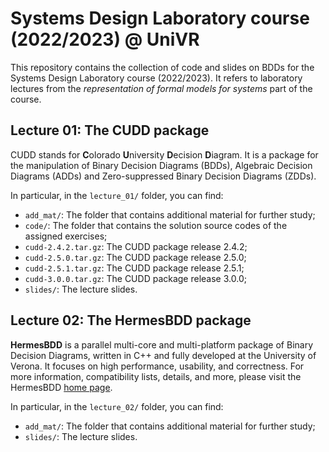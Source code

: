 # Systems Design Laboratory course (2022/2023) @ UniVR #

This repository contains the collection of code and slides on BDDs for the Systems Design Laboratory course (2022/2023). It refers to laboratory lectures from the *representation of formal models for systems* part of the course.

## Lecture 01: The CUDD package ##

CUDD stands for **C**olorado **U**niversity **D**ecision **D**iagram. It is a package for the manipulation of Binary Decision Diagrams (BDDs), Algebraic Decision Diagrams (ADDs) and Zero-suppressed Binary Decision Diagrams (ZDDs).

In particular, in the `lecture_01/` folder, you can find:
* `add_mat/`: The folder that contains additional material for further study;
* `code/`: The folder that contains the solution source codes of the assigned exercises;
* `cudd-2.4.2.tar.gz`: The CUDD package release 2.4.2;
* `cudd-2.5.0.tar.gz`: The CUDD package release 2.5.0;
* `cudd-2.5.1.tar.gz`: The CUDD package release 2.5.1;
* `cudd-3.0.0.tar.gz`: The CUDD package release 3.0.0;
* `slides/`: The lecture slides.

## Lecture 02: The HermesBDD package ##
**HermesBDD** is a parallel multi-core and multi-platform package of Binary Decision Diagrams, written in C++ and fully developed at the University of Verona. It focuses on high performance, usability, and correctness. For more information, compatibility lists, details, and more, please visit the HermesBDD [home page](https://luigicapogrosso.github.io/HermesBDD/).

In particular, in the `lecture_02/` folder, you can find:
* `add_mat/`: The folder that contains additional material for further study;
* `slides/`: The lecture slides.
